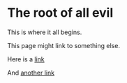 # The root of all evil

This is where it all begins. 

This page might link to something else. 

Here is a [link](./first.md)

And [another link](./second.md)